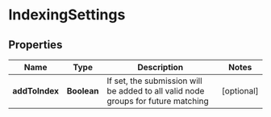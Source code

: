 

# IndexingSettings


## Properties

Name | Type | Description | Notes
------------ | ------------- | ------------- | -------------
**addToIndex** | **Boolean** | If set, the submission will be added to all valid node groups for future matching |  [optional]



